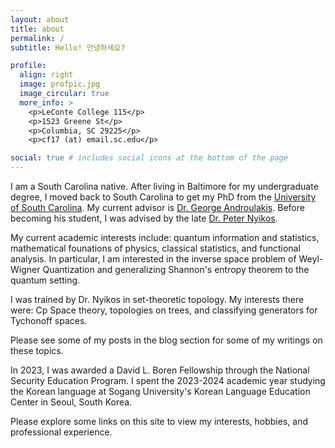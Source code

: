 ```yaml
---
layout: about
title: about
permalink: /
subtitle: Hello! 안녕하세요?

profile:
  align: right
  image: profpic.jpg
  image_circular: true
  more_info: >
    <p>LeConte College 115</p>
    <p>1523 Greene St</p>
    <p>Columbia, SC 29225</p>
    <p>cf17 (at) email.sc.edu</p>

social: true # includes social icons at the bottom of the page
---
```

I am a South Carolina native. After living in Baltimore for my undergraduate
degree, I moved back to South Carolina to get my PhD from the <a
href='https://sc.edu'>University of
South Carolina</a>. My current advisor is <a
href='https://people.math.sc.edu/androula/'>Dr. George Androulakis</a>. Before
becoming his student, I was advised by the late <a
href='https://people.math.sc.edu/nyikos/'>Dr. Peter Nyikos</a>. 

My current academic interests include: quantum information and statistics,
mathematical founations of physics, classical statistics, and functional
analysis. In particular, I am interested in the inverse space
problem of Weyl-Wigner Quantization and generalizing Shannon's entropy theorem
to the quantum setting.

I was trained by Dr. Nyikos in set-theoretic topology. My interests there were:
Cp Space theory, topologies on trees, and classifying generators for Tychonoff
spaces. 

Please see some of my posts in the blog section for some of my writings on
these topics.

In 2023, I was awarded a David L. Boren Fellowship through the National
Security Education Program. I spent the 2023-2024 academic year studying the
Korean language at Sogang University's Korean Language Education Center in
Seoul, South Korea. 

Please explore some links on this site to view my interests, hobbies, and
professional experience.
